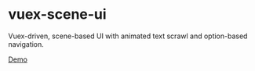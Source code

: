 # vuex-scene-ui
Vuex-driven, scene-based UI with animated text scrawl and option-based navigation.

[Demo](https://samueldavis.github.io/vuex-scene-ui/)